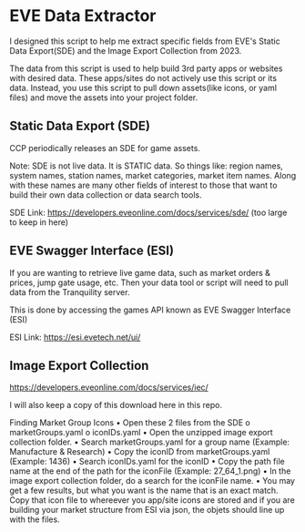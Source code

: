 # EVE Data Extractor
I designed this script to help me extract specific fields from EVE's Static Data Export(SDE) and the Image Export Collection from 2023.

The data from this script is used to help build 3rd party apps or websites with desired data. These apps/sites do not actively use this script or its data. Instead, you use this script to pull down assets(like icons, or yaml files) and move the assets into your project folder.

## Static Data Export (SDE)
CCP periodically releases an SDE for game assets.

Note: SDE is not live data. It is STATIC data. So things like: region names, system names, station names, market categories, market item names. Along with these names are many other fields of interest to those that want to build their own data collection or data search tools.

SDE Link: https://developers.eveonline.com/docs/services/sde/ (too large to keep in here)

## EVE Swagger Interface (ESI)
If you are wanting to retrieve live game data, such as market orders & prices, jump gate usage, etc. Then your data tool or script will need to pull data from the Tranquility server.

This is done by accessing the games API known as EVE Swagger Interface (ESI)

ESI Link: https://esi.evetech.net/ui/

## Image Export Collection
https://developers.eveonline.com/docs/services/iec/

I will also keep a copy of this download here in this repo.

Finding Market Group Icons
•	Open these 2 files from the SDE
o   marketGroups.yaml
o	  iconIDs.yaml
•	Open the unzipped image export collection folder.
•	Search marketGroups.yaml for a group name (Example: Manufacture & Research)
•	Copy the iconID from marketGroups.yaml (Example: 1436)
•	Search iconIDs.yaml for the iconID
•	Copy the path file name at the end of the path for the iconFile (Example: 27_64_1.png)
•	In the image export collection folder, do a search for the iconFile name.
•	You may get a few results, but what you want is the name that is an exact match.
Copy that icon file to whereever you app/site icons are stored and if you are building your market structure from ESI via json, the objets should line up with the files.


